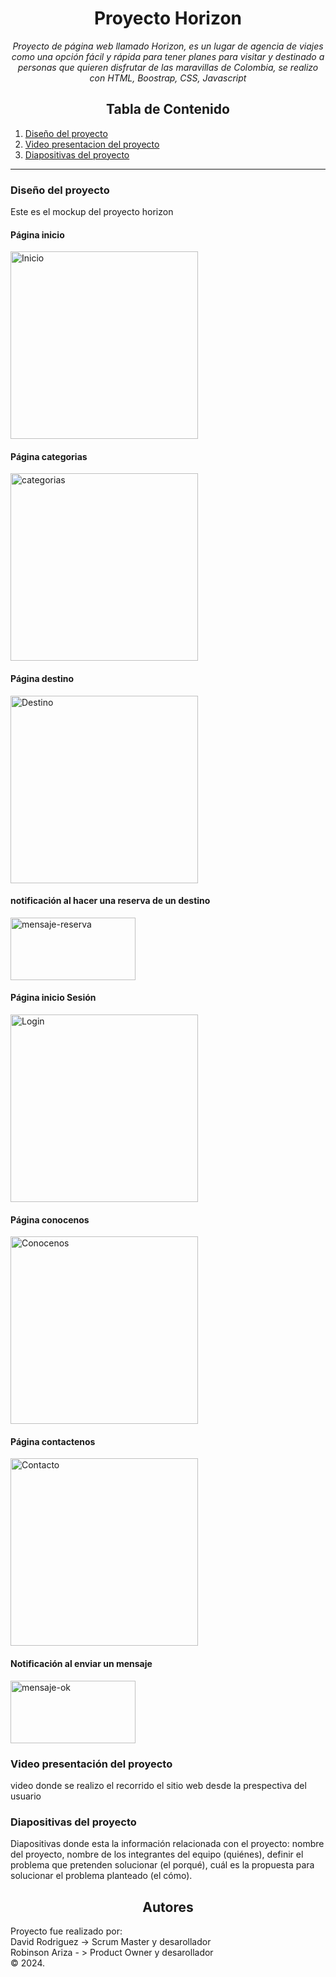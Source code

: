 <!-- Centrar el título -->
<h1 align="center">Proyecto Horizon</h1>
<!-- Subtítulo -->
<p align="center"><em>Proyecto de página web llamado Horizon, es un lugar de agencia de viajes como una opción fácil y rápida para tener planes para visitar y destinado a personas que quieren disfrutar de las maravillas de Colombia, se realizo con HTML, Boostrap, CSS, Javascript</em></p>

<!-- Tabla de Contenido -->
<h2 align="center">Tabla de Contenido</h2>

1. [Diseño del proyecto](#diseño-proyecto)
2. [Video presentacion del proyecto](#video-proyecto)
3. [Diapositivas del proyecto](#diapositivas-proyecto)

<!-- Separador -->
<hr>
<!-- Contenido de cada sección -->
<div id='diseño-proyecto' />
<h3>Diseño del proyecto</h3>
<p>Este es el mockup del proyecto horizon</p>
  <h4>Página inicio</h4>
  <img src="https://i.ibb.co/52rws4S/Inicio.png" alt="Inicio" border="0" height = "300px" width= "300px">
  <h4>Página categorias</h4>
  <img src="https://i.ibb.co/88H3npv/categorias.png" alt="categorias" border="0" height = "300px" width= "300px">
  <h4>Página destino</h4>
  <img src="https://i.ibb.co/F68NXGC/Destino.png" alt="Destino" border="0" height = "300px" width= "300px">
  <h4>notificación al hacer una reserva de un destino</h4>
  <img src="https://i.ibb.co/prhs1J9/mensaje-reserva.png" alt="mensaje-reserva" border="0" height = "100px" width= "200px">
   <h4>Página inicio Sesión</h4>
  <img src="https://i.ibb.co/LvLFqz5/Login.png" alt="Login" border="0" height = "300px" width= "300px" >
  <h4>Página conocenos</h4>
  <img src="https://i.ibb.co/tZmdNJS/Conocenos.png" alt="Conocenos" border="0" height = "300px" width= "300px">
  <h4>Página contactenos</h4>
  <img src="https://i.ibb.co/vv5t6GZ/Contacto.png" alt="Contacto" border="0" height = "300px" width= "300px">
  <h4>Notificación al enviar un mensaje</h4>
    <img src="https://i.ibb.co/0c1rsDN/mensaje-ok.png" alt="mensaje-ok" border="0" height = "100px" width= "200px" >
<div id='video-proyecto' />
<h3>Video presentación del proyecto</h3>
<p>video donde se realizo el recorrido el sitio web desde la prespectiva del usuario</p>
  <div id='diapositivas-proyecto' />
<h3>Diapositivas del proyecto</h3>
    <p>Diapositivas donde esta la información relacionada con el proyecto: nombre del
proyecto, nombre de los integrantes del equipo
(quiénes), definir el problema que pretenden solucionar
(el porqué), cuál es la propuesta para solucionar el
problema planteado (el cómo).</p>
<!-- Subtítulo de Autor -->
<h2 align="center">Autores</h2>
<p>Proyecto fue realizado por: <br/>
David Rodriguez -> Scrum Master y desarollador<br/>
Robinson Ariza - > Product Owner y desarollador<br/>
  © 2024.</p>
